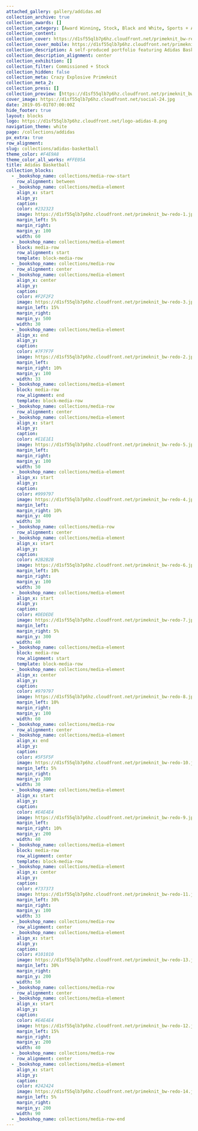 ```yaml
---
attached_gallery: gallery/addidas.md
collection_archive: true
collection_awards: []
collection_category: [Award Winning, Stock, Black and White, Sports + Athletes, Black and White]
collection_content: 
collection_cover: https://d1sf55qlb7p6hz.cloudfront.net/primeknit_bw-redo-horizontal-1.jpg
collection_cover_mobile: https://d1sf55qlb7p6hz.cloudfront.net/primeknit_bw-redo-vertical-1.jpg
collection_description: A self-produced portfolio featuring Adidas Basketball apparel and footwear.
collection_description_alignment: center
collection_exhibition: []
collection_filter: Commissioned + Stock
collection_hidden: false
collection_meta: Crazy Explosive Primeknit
collection_meta_2: 
collection_press: []
collection_preview: [https://d1sf55qlb7p6hz.cloudfront.net/primeknit_bw-redo-4x3-1.jpg, https://d1sf55qlb7p6hz.cloudfront.net/primeknit_bw-redo-4x3-2.jpg, https://d1sf55qlb7p6hz.cloudfront.net/primeknit_bw-redo-4x3-3.jpg, https://d1sf55qlb7p6hz.cloudfront.net/primeknit_bw-redo-4x3-4.jpg]
cover_image: https://d1sf55qlb7p6hz.cloudfront.net/social-24.jpg
date: 2019-05-01T07:00:00Z
hide_footer: true
layout: blocks
logo: https://d1sf55qlb7p6hz.cloudfront.net/logo-adidas-8.png
navigation_theme: white
page: /collections/addidas
px_extra: true
row_alignment: 
slug: collections/adidas-basketball
theme_color: #F4E9A8
theme_color_all_works: #FFE05A
title: Adidas Basketball
collection_blocks:
  - _bookshop_name: collections/media-row-start
    row_alignment: between
  - _bookshop_name: collections/media-element
    align_x: start
    align_y: 
    caption: 
    color: #232323
    image: https://d1sf55qlb7p6hz.cloudfront.net/primeknit_bw-redo-1.jpg
    margin_left: 5%
    margin_right: 
    margin_y: 100
    width: 60
  - _bookshop_name: collections/media-element
    block: media-row
    row_alignment: start
    template: block-media-row
  - _bookshop_name: collections/media-row
    row_alignment: center
  - _bookshop_name: collections/media-element
    align_x: center
    align_y: 
    caption: 
    color: #F2F2F2
    image: https://d1sf55qlb7p6hz.cloudfront.net/primeknit_bw-redo-3.jpg
    margin_left: 15%
    margin_right: 
    margin_y: 500
    width: 30
  - _bookshop_name: collections/media-element
    align_x: end
    align_y: 
    caption: 
    color: #7F7F7F
    image: https://d1sf55qlb7p6hz.cloudfront.net/primeknit_bw-redo-2.jpg
    margin_left: 
    margin_right: 10%
    margin_y: 100
    width: 33
  - _bookshop_name: collections/media-element
    block: media-row
    row_alignment: end
    template: block-media-row
  - _bookshop_name: collections/media-row
    row_alignment: center
  - _bookshop_name: collections/media-element
    align_x: start
    align_y: 
    caption: 
    color: #E1E1E1
    image: https://d1sf55qlb7p6hz.cloudfront.net/primeknit_bw-redo-5.jpg
    margin_left: 
    margin_right: 
    margin_y: 100
    width: 50
  - _bookshop_name: collections/media-element
    align_x: start
    align_y: 
    caption: 
    color: #999797
    image: https://d1sf55qlb7p6hz.cloudfront.net/primeknit_bw-redo-4.jpg
    margin_left: 
    margin_right: 10%
    margin_y: 400
    width: 30
  - _bookshop_name: collections/media-row
    row_alignment: center
  - _bookshop_name: collections/media-element
    align_x: start
    align_y: 
    caption: 
    color: #2B2B2B
    image: https://d1sf55qlb7p6hz.cloudfront.net/primeknit_bw-redo-6.jpg
    margin_left: 10%
    margin_right: 
    margin_y: 100
    width: 30
  - _bookshop_name: collections/media-element
    align_x: start
    align_y: 
    caption: 
    color: #DEDEDE
    image: https://d1sf55qlb7p6hz.cloudfront.net/primeknit_bw-redo-7.jpg
    margin_left: 
    margin_right: 5%
    margin_y: 300
    width: 40
  - _bookshop_name: collections/media-element
    block: media-row
    row_alignment: start
    template: block-media-row
  - _bookshop_name: collections/media-element
    align_x: center
    align_y: 
    caption: 
    color: #979797
    image: https://d1sf55qlb7p6hz.cloudfront.net/primeknit_bw-redo-8.jpg
    margin_left: 10%
    margin_right: 
    margin_y: 100
    width: 60
  - _bookshop_name: collections/media-row
    row_alignment: center
  - _bookshop_name: collections/media-element
    align_x: end
    align_y: 
    caption: 
    color: #5F5F5F
    image: https://d1sf55qlb7p6hz.cloudfront.net/primeknit_bw-redo-10.jpg
    margin_left: 5%
    margin_right: 
    margin_y: 300
    width: 30
  - _bookshop_name: collections/media-element
    align_x: start
    align_y: 
    caption: 
    color: #E4E4E4
    image: https://d1sf55qlb7p6hz.cloudfront.net/primeknit_bw-redo-9.jpg
    margin_left: 
    margin_right: 10%
    margin_y: 200
    width: 40
  - _bookshop_name: collections/media-element
    block: media-row
    row_alignment: center
    template: block-media-row
  - _bookshop_name: collections/media-element
    align_x: center
    align_y: 
    caption: 
    color: #737373
    image: https://d1sf55qlb7p6hz.cloudfront.net/primeknit_bw-redo-11.jpg
    margin_left: 30%
    margin_right: 
    margin_y: 100
    width: 33
  - _bookshop_name: collections/media-row
    row_alignment: center
  - _bookshop_name: collections/media-element
    align_x: start
    align_y: 
    caption: 
    color: #101010
    image: https://d1sf55qlb7p6hz.cloudfront.net/primeknit_bw-redo-13.jpg
    margin_left: 30%
    margin_right: 
    margin_y: 200
    width: 50
  - _bookshop_name: collections/media-row
    row_alignment: center
  - _bookshop_name: collections/media-element
    align_x: start
    align_y: 
    caption: 
    color: #E4E4E4
    image: https://d1sf55qlb7p6hz.cloudfront.net/primeknit_bw-redo-12.jpg
    margin_left: 15%
    margin_right: 
    margin_y: 200
    width: 40
  - _bookshop_name: collections/media-row
    row_alignment: center
  - _bookshop_name: collections/media-element
    align_x: start
    align_y: 
    caption: 
    color: #242424
    image: https://d1sf55qlb7p6hz.cloudfront.net/primeknit_bw-redo-14.jpg
    margin_left: 5%
    margin_right: 
    margin_y: 200
    width: 90
  - _bookshop_name: collections/media-row-end
---
```

